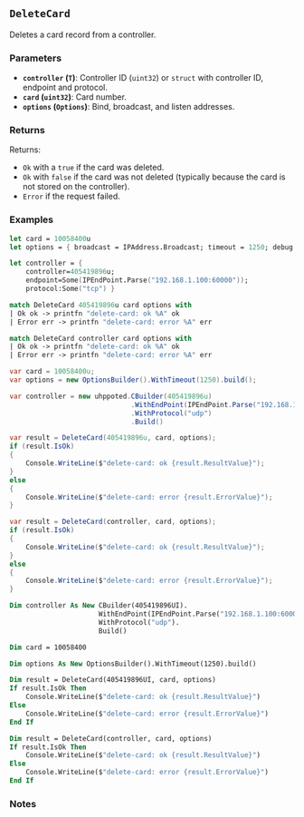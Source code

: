 ## `DeleteCard`

Deletes a card record from a controller.

### Parameters
- **`controller` (`T`)**: Controller ID (`uint32`) or `struct` with controller ID, endpoint and protocol.
- **`card` (`uint32`)**: Card number.
- **`options` (`Options`)**: Bind, broadcast, and listen addresses.

### Returns

Returns:
- `Ok` with a `true` if the card was deleted.
- `Ok` with `false` if the card was not deleted (typically because the card is not stored on the controller).
- `Error` if the request failed.

### Examples

```fsharp
let card = 10058400u
let options = { broadcast = IPAddress.Broadcast; timeout = 1250; debug = true }

let controller = { 
    controller=405419896u; 
    endpoint=Some(IPEndPoint.Parse("192.168.1.100:60000")); 
    protocol:Some("tcp") }

match DeleteCard 405419896u card options with
| Ok ok -> printfn "delete-card: ok %A" ok
| Error err -> printfn "delete-card: error %A" err

match DeleteCard controller card options with
| Ok ok -> printfn "delete-card: ok %A" ok
| Error err -> printfn "delete-card: error %A" err
```

```csharp
var card = 10058400u;
var options = new OptionsBuilder().WithTimeout(1250).build();

var controller = new uhppoted.CBuilder(405419896u)
                              .WithEndPoint(IPEndPoint.Parse("192.168.1.100:60000"))
                              .WithProtocol("udp")
                              .Build()

var result = DeleteCard(405419896u, card, options);
if (result.IsOk)
{
    Console.WriteLine($"delete-card: ok {result.ResultValue}");
}
else
{
    Console.WriteLine($"delete-card: error {result.ErrorValue}");
}

var result = DeleteCard(controller, card, options);
if (result.IsOk)
{
    Console.WriteLine($"delete-card: ok {result.ResultValue}");
}
else
{
    Console.WriteLine($"delete-card: error {result.ErrorValue}");
}
```

```vb
Dim controller As New CBuilder(405419896UI).
                      WithEndPoint(IPEndPoint.Parse("192.168.1.100:60000")).
                      WithProtocol("udp").
                      Build()

Dim card = 10058400

Dim options As New OptionsBuilder().WithTimeout(1250).build()

Dim result = DeleteCard(405419896UI, card, options)
If result.IsOk Then
    Console.WriteLine($"delete-card: ok {result.ResultValue}")
Else
    Console.WriteLine($"delete-card: error {result.ErrorValue}")
End If

Dim result = DeleteCard(controller, card, options)
If result.IsOk Then
    Console.WriteLine($"delete-card: ok {result.ResultValue}")
Else
    Console.WriteLine($"delete-card: error {result.ErrorValue}")
End If
```

### Notes
